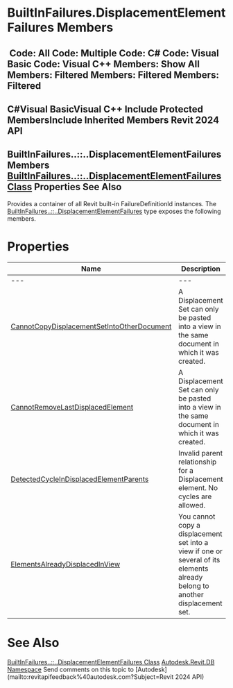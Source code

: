 # BuiltInFailures.DisplacementElementFailures Members

﻿
 Code: All Code: Multiple Code: C# Code: Visual Basic Code: Visual C++  Members: Show All Members: Filtered Members: Filtered Members: Filtered   
---  
C#Visual BasicVisual C++
Include Protected MembersInclude Inherited Members
Revit 2024 API  
---  
BuiltInFailures..::..DisplacementElementFailures Members  
[BuiltInFailures..::..DisplacementElementFailures Class](10e96831-1cc3-5fdc-48b2-44223537ef7c.md "BuiltInFailures.DisplacementElementFailures Class") Properties See Also  
---  
Provides a container of all Revit built-in FailureDefinitionId instances.
The [BuiltInFailures..::..DisplacementElementFailures](10e96831-1cc3-5fdc-48b2-44223537ef7c.md "BuiltInFailures.DisplacementElementFailures Class") type exposes the following members.
# Properties
| Name | Description |
| --- | --- |
| --- | --- | --- |
| [CannotCopyDisplacementSetIntoOtherDocument](a2601358-81f1-4bca-35fe-03c85f1a3276.md "CannotCopyDisplacementSetIntoOtherDocument Property") | A Displacement Set can only be pasted into a view in the same document in which it was created. |
| [CannotRemoveLastDisplacedElement](d78b3658-07b1-98ed-1687-dfb3c28291a3.md "CannotRemoveLastDisplacedElement Property") | A Displacement Set can only be pasted into a view in the same document in which it was created. |
| [DetectedCycleInDisplacedElementParents](59bdb211-a830-6391-dd7b-e34800181978.md "DetectedCycleInDisplacedElementParents Property") | Invalid parent relationship for a Displacement element. No cycles are allowed. |
| [ElementsAlreadyDisplacedInView](fba57dd8-45b1-f649-0c49-b553fb3b9e13.md "ElementsAlreadyDisplacedInView Property") | You cannot copy a displacement set into a view if one or several of its elements already belong to another displacement set. |

# See Also
[BuiltInFailures..::..DisplacementElementFailures Class](10e96831-1cc3-5fdc-48b2-44223537ef7c.md "BuiltInFailures.DisplacementElementFailures Class")
[Autodesk.Revit.DB Namespace](87546ba7-461b-c646-cbb1-2cb8f5bff8b2.md "Autodesk.Revit.DB Namespace")
Send comments on this topic to [Autodesk](mailto:revitapifeedback%40autodesk.com?Subject=Revit 2024 API)
